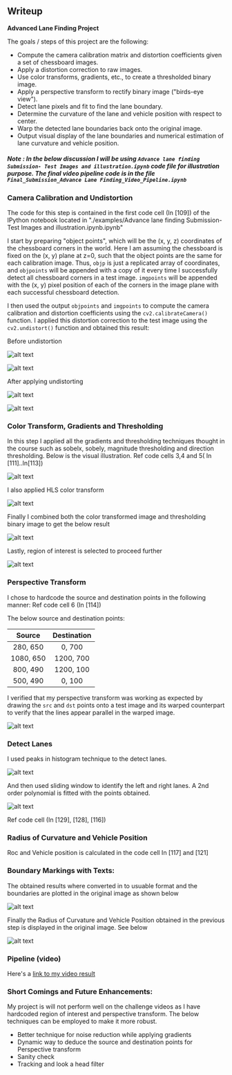 ## Writeup

**Advanced Lane Finding Project**

The goals / steps of this project are the following:

* Compute the camera calibration matrix and distortion coefficients given a set of chessboard images.
* Apply a distortion correction to raw images.
* Use color transforms, gradients, etc., to create a thresholded binary image.
* Apply a perspective transform to rectify binary image ("birds-eye view").
* Detect lane pixels and fit to find the lane boundary.
* Determine the curvature of the lane and vehicle position with respect to center.
* Warp the detected lane boundaries back onto the original image.
* Output visual display of the lane boundaries and numerical estimation of lane curvature and vehicle position.

[//]: # (Image References)

[image1]: ./output_images/chess_orginal.jpg "chess original"
[image2]: ./output_images/chess_undistort.jpg "chess undistort"
[image3]: ./output_images/road_orginal.jpg "road original"
[image4]: ./output_images/road_undistort.jpg "road undistort"
[image5]: ./output_images/thresholding.jpg "threshold pipline"
[image6]: ./output_images/perspective_transform.jpg "perspective transform"
[image7]: ./output_images/hls.jpg "hls"
[image8]: ./output_images/final_combined.jpg "final_combined"
[image9]: ./output_images/final_roa_applied.jpg "final_roa_applied"
[image10]: ./output_images/polyfit.jpg "polyfit"
[image11]: ./output_images/boundries_applied.jpg "boundries applied"
[image12]: ./output_images/boundries_withtext.jpg "boundries withtext"
[image13]: ./output_images/histogram.jpg "histogram"

[video1]: ./project_output.mp4 "Video"

##### Note : In the below discussion I will be using `Advance lane finding Submission- Test Images and illustration.ipynb` code file for illustration purpose. The final video pipeline code is in the file `Final_Submission_Advance Lane Finding_Video_Pipeline.ipynb`

### Camera Calibration and Undistortion

The code for this step is contained in the first code cell (In [109]) of the IPython notebook located in "./examples/Advance lane finding Submission- Test Images and illustration.ipynb.ipynb" 

I start by preparing "object points", which will be the (x, y, z) coordinates of the chessboard corners in the world. Here I am assuming the chessboard is fixed on the (x, y) plane at z=0, such that the object points are the same for each calibration image.  Thus, `objp` is just a replicated array of coordinates, and `objpoints` will be appended with a copy of it every time I successfully detect all chessboard corners in a test image.  `imgpoints` will be appended with the (x, y) pixel position of each of the corners in the image plane with each successful chessboard detection.  

I then used the output `objpoints` and `imgpoints` to compute the camera calibration and distortion coefficients using the `cv2.calibrateCamera()` function.  I applied this distortion correction to the test image using the `cv2.undistort()` function and obtained this result: 

Before undistortion

![alt text][image1]

![alt text][image3]

After applying undistorting

![alt text][image2]

![alt text][image4]

### Color Transform, Gradients and Thresholding

In this step I applied all the gradients and thresholding techniques thought in the course such as sobelx, sobely, magnitude thresholding  and direction thresholding. Below is the visual illustration. Ref code cells 3,4 and 5( In [111]..In[113]) 

![alt text][image5]

I also applied HLS color transform 

![alt text][image7]

Finally I combined both the color transformed image and thresholding binary image to get the below result

![alt text][image8]

Lastly, region of interest is selected to proceed further

![alt text][image9]

### Perspective Transform 

I chose to hardcode the source and destination points in the following manner: Ref code cell 6 (In [114])

The below source and destination points:

| Source        | Destination   | 
|:-------------:|:-------------:| 
| 280, 650      | 0, 700        | 
| 1080, 650     | 1200, 700     |
| 800, 490      | 1200, 100     |
| 500, 490      | 0, 100        |

I verified that my perspective transform was working as expected by drawing the `src` and `dst` points onto a test image and its warped counterpart to verify that the lines appear parallel in the warped image.

![alt text][image6]


### Detect Lanes

I used peaks in histogram technique to the detect lanes. 

![alt text][image13]

And then used sliding window to identify the left and right lanes. A 2nd order polynomial is fitted with the points obtained.

![alt text][image13]

Ref code cell (In [129], [128], [116])

### Radius of Curvature and Vehicle Position

Roc and Vehicle position is calculated in the code cell In [117] and [121]

### Boundary Markings with Texts:

The obtained results where converted in to usuable format and the boundaries are plotted in the original image as shown below

![alt text][image11]

Finally the Radius of Curvature and Vehicle Position obtained in the previous step is displayed in the original image. See below

![alt text][image12]


### Pipeline (video)


Here's a [link to my video result](./project_output.mp4)


### Short Comings and Future Enhancements:

My project is will not perform well on the challenge videos as I have hardcoded region of interest and perspective transform. 
The below techniques can be employed to make it more robust. 


* Better technique for noise reduction while applying gradients
* Dynamic way to deduce the source and destination points for Perspective transform
* Sanity check
* Tracking and look a head filter



